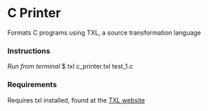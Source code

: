 # C Printer

Formats C programs using TXL, a source transformation language

### Instructions
*Run from terminal*
$ txl c_printer.txl test_1.c

### Requirements
Requires txl installed, found at the [TXL website](https://www.txl.ca)
